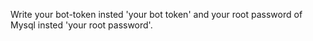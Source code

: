 Write your bot-token insted 'your bot token' and your root password of Mysql insted 'your root password'.
